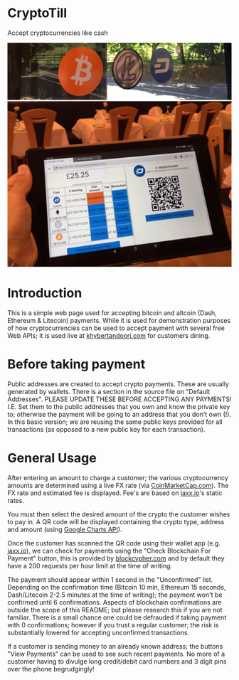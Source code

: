 # CryptoTill
Accept cryptocurrencies like cash

![AcceptCryptos](https://github.com/EMRahman/CryptoTill/blob/master/Images/AcceptCryptos.jpeg)

Introduction
============
This is a simple web page used for accepting bitcoin and altcoin (Dash, Ethereum & Litecoin) payments. While it is used for demonstration purposes of how cryptocurrencies can be used to accept payment with several free Web APIs; it is used live at
[khybertandoori.com](https://khybertandoori.com) for customers dining.

Before taking payment
===========================================================
Public addresses are created to accept crypto payments. These are usually generated by wallets. There is a section in the source file on "Default Addresses". PLEASE UPDATE THESE BEFORE ACCEPTING ANY PAYMENTS! I.E. Set them to the public addresses that you own and know the private key to; otherwise the payment will be going to an address that you don't own (!). In this basic version; we are reusing the same public keys provided for all transactions (as opposed to a new public key for each transaction).

General Usage
==============
After entering an amount to charge a customer; the various cryptocurrency amounts are determined using a live FX rate (via [CoinMarketCap.com](http://CoinMarketCap.com)). The FX rate and estimated fee is displayed. Fee's are based on [jaxx.io](http://jaxx.io)'s static rates.

You must then select the desired amount of the crypto the customer wishes to pay in. A QR code will be displayed containing the crypto type, address and amount (using [Google Charts API](https://developers.google.com/chart/infographics/docs/qr_codes)).

Once the customer has scanned the QR code using their wallet app (e.g. [jaxx.io](http://jaxx.io)), we can check for payments using the "Check Blockchain For Payment" button, this is provided by [blockcypher.com](http://blockcypher.com) and by default they have a 200 requests per hour limit at the time of writing. 

The payment should appear within 1 second in the "Unconfirmed" list. Depending on the confirmation time (Bitcoin 10 min, Ethereum 15 seconds, Dash/Litecoin 2-2.5 minutes at the time of writing); the payment won't be confirmed until 6 confirmations. Aspects of blockchain confirmations are outside the scope of this README; but please research this if you are not familiar. There is a small chance one could be defrauded if taking payment with 0 confirmations; however if you trust a regular customer; the risk is substantially lowered for accepting unconfirmed transactions.

If a customer is sending money to an already known address; the buttons "View Payments" can be used to see such recent payments. No more of a customer having to divulge long credit/debit card numbers and 3 digit pins over the phone begrudgingly!
